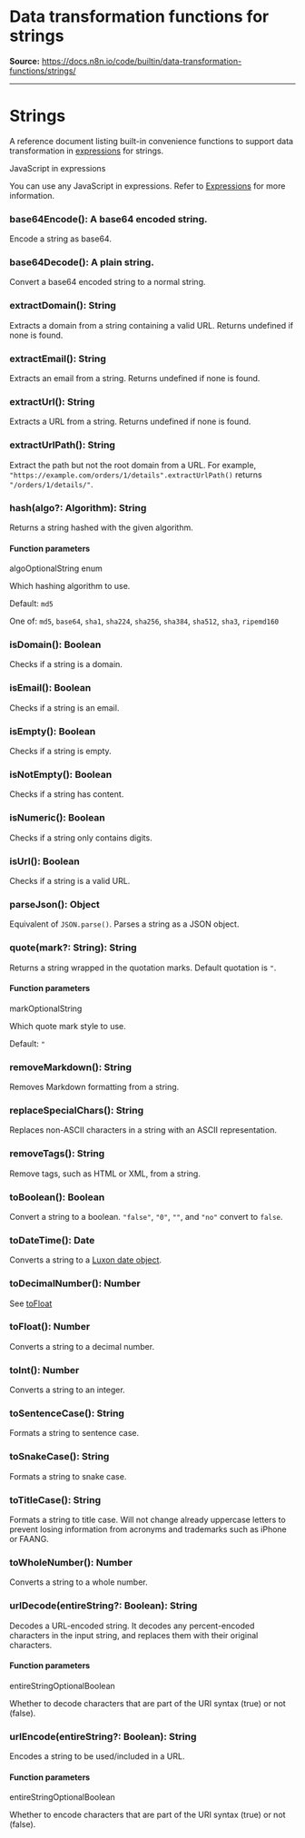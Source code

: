 # Data transformation functions for strings

**Source:** https://docs.n8n.io/code/builtin/data-transformation-functions/strings/

---

# Strings

A reference document listing built-in convenience functions to support data transformation in [expressions](../../../../glossary/#expression-n8n) for strings.

JavaScript in expressions

You can use any JavaScript in expressions. Refer to [Expressions](../../../expressions/) for more information.

### base64Encode(): A base64 encoded string.

Encode a string as base64.


### base64Decode(): A plain string.

Convert a base64 encoded string to a normal string.


### extractDomain(): String

Extracts a domain from a string containing a valid URL. Returns undefined if none is found.


### extractEmail(): String

Extracts an email from a string. Returns undefined if none is found.


### extractUrl(): String

Extracts a URL from a string. Returns undefined if none is found.


### extractUrlPath(): String

Extract the path but not the root domain from a URL. For example, `"https://example.com/orders/1/details".extractUrlPath()` returns `"/orders/1/details/"`.


### hash(algo?: Algorithm): String

Returns a string hashed with the given algorithm.

#### Function parameters

algoOptionalString enum

Which hashing algorithm to use.

Default: `md5`

One of:
`md5`,
`base64`,
`sha1`,
`sha224`,
`sha256`,
`sha384`,
`sha512`,
`sha3`,
`ripemd160`


### isDomain(): Boolean

Checks if a string is a domain.


### isEmail(): Boolean

Checks if a string is an email.


### isEmpty(): Boolean

Checks if a string is empty.


### isNotEmpty(): Boolean

Checks if a string has content.


### isNumeric(): Boolean

Checks if a string only contains digits.


### isUrl(): Boolean

Checks if a string is a valid URL.


### parseJson(): Object

Equivalent of `JSON.parse()`. Parses a string as a JSON object.


### quote(mark?: String): String

Returns a string wrapped in the quotation marks. Default quotation is `"`.

#### Function parameters

markOptionalString

Which quote mark style to use.

Default: `"`


### removeMarkdown(): String

Removes Markdown formatting from a string.


### replaceSpecialChars(): String

Replaces non-ASCII characters in a string with an ASCII representation.


### removeTags(): String

Remove tags, such as HTML or XML, from a string.


### toBoolean(): Boolean

Convert a string to a boolean. `"false"`, `"0"`, `""`, and `"no"` convert to `false`.


### toDateTime(): Date

Converts a string to a [Luxon date object](https://docs.n8n.io/code/cookbook/luxon/).


### toDecimalNumber(): Number

See [toFloat](#string-toFloat)


### toFloat(): Number

Converts a string to a decimal number.


### toInt(): Number

Converts a string to an integer.


### toSentenceCase(): String

Formats a string to sentence case.


### toSnakeCase(): String

Formats a string to snake case.


### toTitleCase(): String

Formats a string to title case. Will not change already uppercase letters to prevent losing information from acronyms and trademarks such as iPhone or FAANG.


### toWholeNumber(): Number

Converts a string to a whole number.


### urlDecode(entireString?: Boolean): String

Decodes a URL-encoded string. It decodes any percent-encoded characters in the input string, and replaces them with their original characters.

#### Function parameters

entireStringOptionalBoolean

Whether to decode characters that are part of the URI syntax (true) or not (false).


### urlEncode(entireString?: Boolean): String

Encodes a string to be used/included in a URL.

#### Function parameters

entireStringOptionalBoolean

Whether to encode characters that are part of the URI syntax (true) or not (false).
